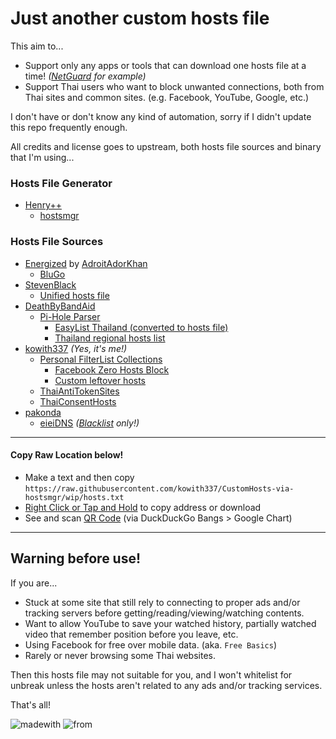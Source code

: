 # Just another custom hosts file
This aim to...
- Support only any apps or tools that can download one hosts file at a time! _([NetGuard](https://github.com/M66B/NetGuard) for example)_
- Support Thai users who want to block unwanted connections, both from Thai sites and common sites. (e.g. Facebook, YouTube, Google, etc.)

I don't have or don't know any kind of automation, sorry if I didn't update this repo frequently enough.

All credits and license goes to upstream, both hosts file sources and binary that I'm using...

### Hosts File Generator
- [Henry++](https://github.com/henrypp)
  - [hostsmgr](https://github.com/henrypp/hostsmgr)

### Hosts File Sources
- [Energized](https://github.com/EnergizedProtection/block) by [AdroitAdorKhan](https://github.com/AdroitAdorKhan)
  - [BluGo](https://github.com/EnergizedProtection/block/tree/master/bluGo)
- [StevenBlack](https://github.com/StevenBlack)
  - [Unified hosts file](https://github.com/StevenBlack/hosts)
- [DeathByBandAid](https://github.com/deathbybandaid)
  - [Pi-Hole Parser](https://github.com/deathbybandaid/piholeparser)
    - [EasyList Thailand (converted to hosts file)](https://github.com/deathbybandaid/piholeparser/tree/master/Subscribable-Lists/ParsedBlacklists/EasyList-Thailand.txt)
	- [Thailand regional hosts list](https://github.com/deathbybandaid/piholeparser/tree/master/Subscribable-Lists/CountryCodesLists/Thailand.txt)
- [kowith337](https://github.com/kowith337) _(Yes, it's me!)_
  - [Personal FilterList Collections](https://github.com/kowith337/PersonalFilterListCollection)
    - [Facebook Zero Hosts Block](https://github.com/kowith337/PersonalFilterListCollection/tree/master/hosts/hosts_facebook0.txt)
    - [Custom leftover hosts](https://github.com/kowith337/PersonalFilterListCollection/tree/master/hosts/hosts_leftover.txt)
  - [ThaiAntiTokenSites](https://github.com/kowith337/ThaiAntiTokenSites)
  - [ThaiConsentHosts](https://github.com/kowith337/ThaiConsentHosts)
- [pakonda](https://github.com/pakonda)
  - [eieiDNS](https://github.com/pakonda/eieiDNS) _\([Blacklist](https://github.com/pakonda/eieiDNS/tree/master/hosts/black_list.txt) only!\)_

- - - - -

#### Copy Raw Location below!
- Make a text and then copy `https://raw.githubusercontent.com/kowith337/CustomHosts-via-hostsmgr/wip/hosts.txt`
- [Right Click or Tap and Hold](https://raw.githubusercontent.com/kowith337/CustomHosts-via-hostsmgr/wip/hosts.txt) to copy address or download
- See and scan [QR Code](https://duckduckgo.com/?q=!qr+https%3A%2F%2Fraw.githubusercontent.com%2Fkowith337%2FCustomHosts-via-hostsmgr%2Fwip%2Fhosts.txt) (via DuckDuckGo Bangs \> Google Chart)

- - - - -
## Warning before use!
If you are...
- Stuck at some site that still rely to connecting to proper ads and/or tracking servers before getting/reading/viewing/watching contents.
- Want to allow YouTube to save your watched history, partially watched video that remember position before you leave, etc.
- Using Facebook for free over mobile data. (aka. `Free Basics`)
- Rarely or never browsing some Thai websites.

Then this hosts file may not suitable for you, and I won't whitelist for unbreak unless the hosts aren't related to any ads and/or tracking services.

That's all!

![madewith](https://img.shields.io/badge/Made%20with-Rants-crimson.svg?style=popout-square) ![from](http://img.shields.io/badge/From-Nonthaburi-0376ea.svg?style=popout-square)